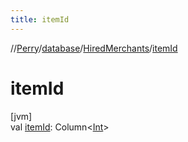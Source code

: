 ```yaml
---
title: itemId
---
```

//[Perry](../../../index.html)/[database](../index.html)/[HiredMerchants](index.html)/[itemId](item-id.html)



# itemId



[jvm]\
val [itemId](item-id.html): Column&lt;[Int](https://kotlinlang.org/api/latest/jvm/stdlib/kotlin/-int/index.html)&gt;




